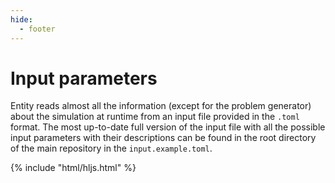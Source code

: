 ```yaml
---
hide:
  - footer
---
```


# Input parameters

Entity reads almost all the information (except for the problem generator) about the simulation at runtime from an input file provided in the `.toml` format. The most up-to-date full version of the input file with all the possible input parameters with their descriptions can be found in the root directory of the main repository in the `input.example.toml`.

{% include "html/hljs.html" %}

<div id="input"></div>

<script type="module">
    fetch('https://raw.githubusercontent.com/entity-toolkit/entity/v1.0.0/input.example.toml')
        .then(response => response.text())
        .then(text => {
            const input = document.getElementById('input');
            const pre = document.createElement('pre');
            const code = document.createElement('code');
            code.className = 'language-toml';
            code.textContent = text;
            pre.appendChild(code);
            input.appendChild(pre);
            hljs.highlightElement(code, true);
        });
</script>

<!-- 
<style>
ul.tree, ul.tree ul {
list-style: none;
  margin: 0;
  padding: 0;
} 
ul.tree ul {
  margin-left: 10px;
}
ul.tree li {
  margin: 0;
  padding: 0 7px;
  line-height: 20px;
XS  font-weight: bold;
  border-left:1px solid rgb(100,100,100);

}
ul.tree li:last-child {
    border-left:none;
}
ul.tree li:before {
  position:relative;
  top:-0.3em;
  height:1em;
  width:12px;
  color:white;
  border-bottom:1px solid rgb(100,100,100);
  content:"";
  display:inline-block;
  left:-7px;
}
ul.tree li:last-child:before {
  border-left:1px solid rgb(100,100,100);   
} 
</style>

<ul class="tree">
    <li>Animals
     <ul>
      <li>Birds</li>
      <li>Mammals
       <ul>
        <li>Elephant</li>
        <li class="last">Mouse</li>
       </ul>
      </li>
      <li class="last">Reptiles</li>
     </ul>
    </li>
    <li class="last">Plants
     <ul>
      <li>Flowers
       <ul>
        <li>Rose</li>
        <li class="last">Tulip</li>
       </ul>
      </li>
      <li class="last">Trees</li>
     </ul>
    </li>
   </ul> -->
